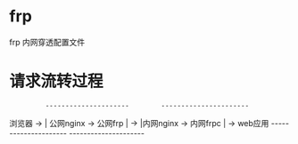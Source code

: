 # frp
frp 内网穿透配置文件


# 请求流转过程

             ---------------------        ----------------------
浏览器  ->   | 公网nginx -> 公网frp |  ->   |内网nginx -> 内网frpc | ->  web应用
             ---------------------         ---------------------
